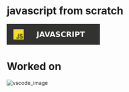 # javascript from scratch
![JavaScript Image](https://raw.githubusercontent.com/0x03a/Javascript-from-scratch/4e700aca70bd642584796ff839d27869353a3a49/Java_script_image.svg)
# Worked on
![vscode_image](https://github.com/user-attachments/assets/bb9abd7e-b1bd-4597-b617-1352afcd8073)
